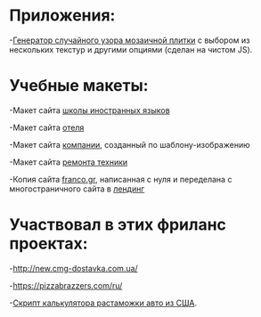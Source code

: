 # Приложения:
-[Генератор случайного узора мозаичной плитки](https://subbiger.github.io/demo/) с выбором из нескольких текстур и другими опциями (сделан на чистом JS).

# Учебные макеты:
-Макет сайта [школы иностранных языков](https://subbiger.github.io/School/)

-Макет сайта [отеля](https://subbiger.github.io/hotel/)

-Макет сайта [компании](https://subbiger.github.io/Company/), созданный по шаблону-изображению

-Макет сайта [ремонта техники](https://subbiger.github.io/Tech/)

-Копия сайта [franco.gr](https://www.franco.gr/), написанная с нуля и переделана с многостраничного сайта в [лендинг](https://subbiger.github.io/franco/)
# Участвовал в этих фриланс проектах:
-http://new.cmg-dostavka.com.ua/

-https://pizzabrazzers.com/ru/

-[Скрипт калькулятора растаможки авто из США](https://cmg-bizservice.com/avto-iz-ssha/dostavka-avto).
